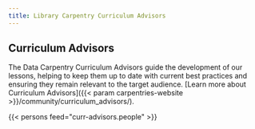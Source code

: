 ```yaml
---
title: Library Carpentry Curriculum Advisors
---
```


## Curriculum Advisors

The Data Carpentry Curriculum Advisors guide the development of our lessons, helping to keep them up to date with current best practices and ensuring they remain relevant to the target audience. [Learn more about Curriculum Advisors]({{< param carpentries-website >}}/community/curriculum_advisors/).


{{< persons feed="curr-advisors.people" >}}